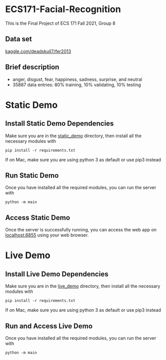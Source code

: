 # ECS171-Facial-Recognition
This is the Final Project of ECS 171 Fall 2021, Group 8

## Data set

[kaggle.com/deadskull7/fer2013](https://kaggle.com/deadskull7/fer2013)


## Brief description

 * anger, disgust, fear, happiness, sadness, surprise, and neutral
 * 35887 data entries: 80% training, 10% validating, 10% testing

# Static Demo

## Install Static Demo Dependencies
Make sure you are in the [static_demo](./static_demo) directory, then install all the necessary modules with

```console
pip install -r requirements.txt
```

If on Mac, make sure you are using python 3 as default or use pip3 instead

## Run Static Demo

Once you have installed all the required modules, you can run the server with

```console
python -m main
```

## Access Static Demo

Once the server is successfully running, you can access the web app on [localhost:8855](http://localhost:8855) using your web browser.

# Live Demo

## Install Live Demo Dependencies
Make sure you are in the [live_demo](./live_demo) directory, then install all the necessary modules with

```console
pip install -r requirements.txt
```

If on Mac, make sure you are using python 3 as default or use pip3 instead

## Run and Access Live Demo

Once you have installed all the required modules, you can run the server with

```console
python -m main
```
